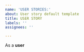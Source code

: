 ```yaml
---
name: 'USER STORIES:'
about: User story default template
title: USER STORY
labels: ''
assignees: ''

---
```


As a **user**
